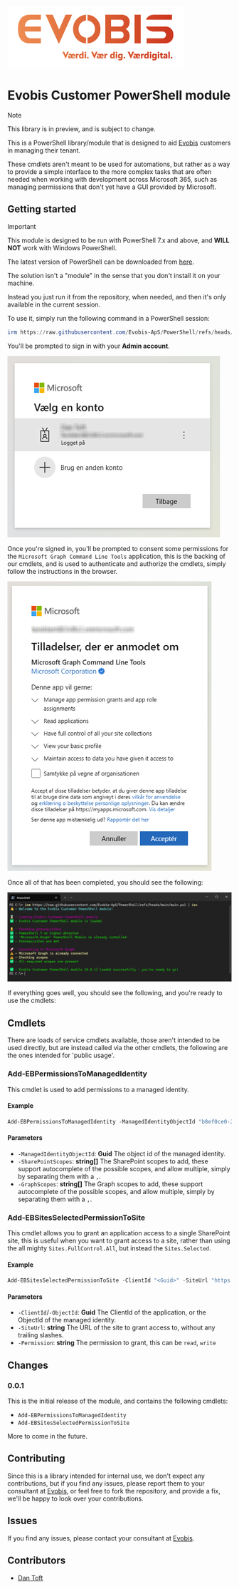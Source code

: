 ![Evobis logo](./assets/EVOBIS-Logo.png)

# Evobis Customer PowerShell module

> [!NOTE]
> This library is in preview, and is subject to change.

This is a PowerShell library/module that is designed to aid [Evobis](https://evobis.dk) customers in managing their tenant.

These cmdlets aren't meant to be used for automations, but rather as a way to provide a simple interface to the more complex tasks that are often needed when working with development across Microsoft 365, such as managing permissions that don't yet have a GUI provided by Microsoft.

## Getting started

> [!IMPORTANT]
> This module is designed to be run with PowerShell 7.x and above, and **WILL NOT** work with Windows PowerShell.
> 
> The latest version of PowerShell can be downloaded from [here](https://aka.ms/powershell-release?tag=stable).

The solution isn't a "module" in the sense that you don't install it on your machine. 

Instead you just run it from the repository, when needed, and then it's only available in the current session.

To use it, simply run the following command in a PowerShell session:

```powershell
irm https://raw.githubusercontent.com/Evobis-ApS/PowerShell/refs/heads/main/main.ps1 | iex
```

You'll be prompted to sign in with your **Admin account**.

![A screenshot from the sign-in process](./assets/Choose-account.png)

Once you're signed in, you'll be prompted to consent some permissions for the `Microsoft Graph Command Line Tools` application, this is the backing of our cmdlets, and is used to authenticate and authorize the cmdlets, simply follow the instructions in the browser.

![A screenshot from the sign-in process](./assets/Consent.png)

Once all of that has been completed, you should see the following:

![A screenshot from a successful initialization of the library](./assets/Success.png)


If everything goes well, you should see the following, and you're ready to use the cmdlets:



## Cmdlets

There are loads of service cmdlets available, those aren't intended to be used directly, but are instead called via the other cmdlets, the following are the ones intended for 'public usage'.

### Add-EBPermissionsToManagedIdentity

This cmdlet is used to add permissions to a managed identity.

#### Example

```powershell
Add-EBPermissionsToManagedIdentity -ManagedIdentityObjectId "b8ef0ce0-2e99-4950-8bfd-713fb0ce810a" -SharePointScopes Sites.FullControl.All -GraphScopes Directory.Read.All, Mail.Send
```

#### Parameters

- `-ManagedIdentityObjectId`: **Guid** The object id of the managed identity.
- `-SharePointScopes`: **string\[\]** The SharePoint scopes to add, these support autocomplete of the possible scopes, and allow multiple, simply by separating them with a `,`.
- `-GraphScopes`: **string\[\]** The Graph scopes to add, these support autocomplete of the possible scopes, and allow multiple, simply by separating them with a `,`.

### Add-EBSitesSelectedPermissionToSite

This cmdlet allows you to grant an application access to a single SharePoint site, this is useful when you want to grant access to a site, rather than using the all mighty `Sites.FullControl.All`, but instead the `Sites.Selected`.

#### Example

```powershell
Add-EBSitesSelectedPermissionToSite -ClientId "<Guid>" -SiteUrl "https://<tenant>.sharepoint.com/sites/<site>" -Permission read
```

#### Parameters

- `-ClientId`/`-ObjectId`: **Guid** The ClientId of the application, or the ObjectId of the managed identity.
- `-SiteUrl`: **string** The URL of the site to grant access to, without any trailing slashes.
- `-Permission`: **string** The permission to grant, this can be `read`, `write`

## Changes

### 0.0.1

This is the initial release of the module, and contains the following cmdlets:

- `Add-EBPermissionsToManagedIdentity`
- `Add-EBSitesSelectedPermissionToSite`

More to come in the future.

## Contributing

Since this is a library intended for internal use, we don't expect any contributions, but if you find any issues, please report them to your consultant at [Evobis](https://evobis.dk/om-evobis/our-team/), or feel free to fork the repository, and provide a fix, we'll be happy to look over your contributions.

## Issues

If you find any issues, please contact your consultant at [Evobis](https://evobis.dk/om-evobis/our-team/).

## Contributors

- [Dan Toft](https://dan-toft.dk)